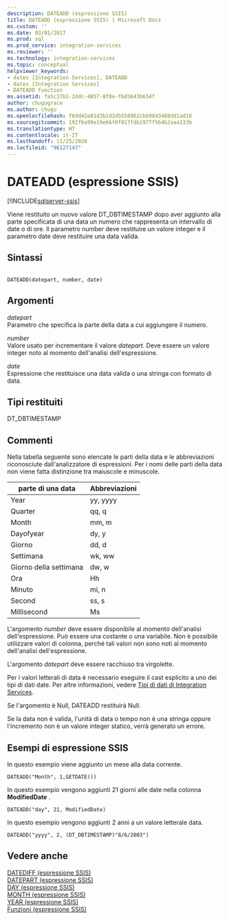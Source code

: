```yaml
---
description: DATEADD (espressione SSIS)
title: DATEADD (espressione SSIS) | Microsoft Docs
ms.custom: ''
ms.date: 03/01/2017
ms.prod: sql
ms.prod_service: integration-services
ms.reviewer: ''
ms.technology: integration-services
ms.topic: conceptual
helpviewer_keywords:
- dates [Integration Services], DATEADD
- dates [Integration Services]
- DATEADD function
ms.assetid: fa5c37b1-2ddc-4857-8f8e-f6d5643b654f
author: chugugrace
ms.author: chugu
ms.openlocfilehash: f6dd42e81d3b1d2db558962cbb9843488dd1ad16
ms.sourcegitcommit: 192f6a99e19e66f0f817fdb1977f564b2aaa133b
ms.translationtype: HT
ms.contentlocale: it-IT
ms.lasthandoff: 11/25/2020
ms.locfileid: "96127147"
---
```

# <a name="dateadd-ssis-expression"></a>DATEADD (espressione SSIS)

[!INCLUDE[sqlserver-ssis](../../includes/applies-to-version/sqlserver-ssis.md)]


  Viene restituito un nuovo valore DT_DBTIMESTAMP dopo aver aggiunto alla parte specificata di una data un numero che rappresenta un intervallo di date o di ore. Il parametro number deve restituire un valore integer e il parametro date deve restituire una data valida.  
  
## <a name="syntax"></a>Sintassi  
  
```  
  
DATEADD(datepart, number, date)  
```  
  
## <a name="arguments"></a>Argomenti  
 *datepart*  
 Parametro che specifica la parte della data a cui aggiungere il numero.  
  
 *number*  
 Valore usato per incrementare il valore *datepart*. Deve essere un valore integer noto al momento dell'analisi dell'espressione.  
  
 *date*  
 Espressione che restituisce una data valida o una stringa con formato di data.  
  
## <a name="result-types"></a>Tipi restituiti  
 DT_DBTIMESTAMP  
  
## <a name="remarks"></a>Commenti  
 Nella tabella seguente sono elencate le parti della data e le abbreviazioni riconosciute dall'analizzatore di espressioni. Per i nomi delle parti della data non viene fatta distinzione tra maiuscole e minuscole.  
  
|parte di una data|Abbreviazioni|  
|--------------|-------------------|  
|Year|yy, yyyy|  
|Quarter|qq, q|  
|Month|mm, m|  
|Dayofyear|dy, y|  
|Giorno|dd, d|  
|Settimana|wk, ww|  
|Giorno della settimana|dw, w|  
|Ora|Hh|  
|Minuto|mi, n|  
|Second|ss, s|  
|Millisecond|Ms|  
  
 L'argomento *number* deve essere disponibile al momento dell'analisi dell'espressione. Può essere una costante o una variabile. Non è possibile utilizzare valori di colonna, perché tali valori non sono noti al momento dell'analisi dell'espressione.  
  
 L'argomento *datepart* deve essere racchiuso tra virgolette.  
  
 Per i valori letterali di data è necessario eseguire il cast esplicito a uno dei tipi di dati date. Per altre informazioni, vedere [Tipi di dati di Integration Services](../../integration-services/data-flow/integration-services-data-types.md).  
  
 Se l'argomento è Null, DATEADD restituirà Null.  
  
 Se la data non è valida, l'unità di data o tempo non è una stringa oppure l'incremento non è un valore integer statico, verrà generato un errore.  
  
## <a name="ssis-expression-examples"></a>Esempi di espressione SSIS  
 In questo esempio viene aggiunto un mese alla data corrente.  
  
```  
DATEADD("Month", 1,GETDATE())  
```  
  
 In questo esempio vengono aggiunti 21 giorni alle date nella colonna **ModifiedDate** .  
  
```  
DATEADD("day", 21, ModifiedDate)  
```  
  
 In questo esempio vengono aggiunti 2 anni a un valore letterale data.  
  
```  
DATEADD("yyyy", 2, (DT_DBTIMESTAMP)"8/6/2003")  
```  
  
## <a name="see-also"></a>Vedere anche  
 [DATEDIFF &#40;espressione SSIS&#41;](../../integration-services/expressions/datediff-ssis-expression.md)   
 [DATEPART &#40;espressione SSIS&#41;](../../integration-services/expressions/datepart-ssis-expression.md)   
 [DAY &#40;espressione SSIS&#41;](../../integration-services/expressions/day-ssis-expression.md)   
 [MONTH &#40;espressione SSIS&#41;](../../integration-services/expressions/month-ssis-expression.md)   
 [YEAR &#40;espressione SSIS&#41;](../../integration-services/expressions/year-ssis-expression.md)   
 [Funzioni &#40;espressione SSIS&#41;](../../integration-services/expressions/functions-ssis-expression.md)  
  
  
